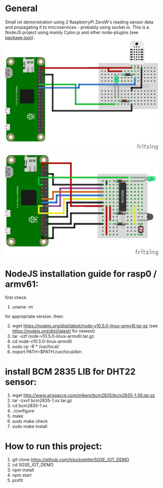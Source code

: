 # General
Small iot demonstration using 2 RaspberryPi ZeroW's reading sensor data
and propagating it to microservices - probably using socket.io.
This is a NodeJS project using mainly Cylon.js and other node-plugins (see [package.json](package.json)).
![rasp-01](fritzing/rasp-01.png)

![rasp-02](fritzing/rasp-02.png)

# NodeJS installation guide for rasp0 / armv61:
first check
1. uname -m

for appropriate version. then:

2. wget https://nodejs.org/dist/latest/node-v10.5.0-linux-armv6l.tar.gz (see https://nodejs.org/dist/latest/ for newest)
3. tar -xzf node-v10.5.0-linux-armv6l.tar.gz
4. cd node-v10.5.0-linux-armv6l
5. sudo cp -R * /usr/local/
6. export PATH=$PATH:/usr/local/bin

# install BCM 2835 LIB for DHT22 sensor:
1. wget http://www.airspayce.com/mikem/bcm2835/bcm2835-1.56.tar.gz
2. tar -zxvf bcm2835-1.xx.tar.gz
3. cd bcm2835-1.xx
4. ./configure
5. make
6. sudo make check
7. sudo make install


# How to run this project:
1. git clone https://github.com/lstuckstette/SGSE_IOT_DEMO
2. cd SGSE_IOT_DEMO
3. npm install
4. npm start
5. profit